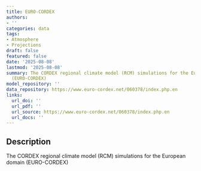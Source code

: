 ```yaml
---
title: EURO-CORDEX
authors:
- ''
categories: data
tags:
- Atmosphere
- Projections
draft: false
featured: false
date: '2025-08-08'
lastmod: '2025-08-08'
summary: The CORDEX regional climate model (RCM) simulations for the European domain
  (EURO-CORDEX)
model_repository: ''
data_repository: https://www.euro-cordex.net/060378/index.php.en
links:
  url_doi: ''
  url_pdf: ''
  url_source: https://www.euro-cordex.net/060378/index.php.en
  url_docs: ''
---
```


## Description

The CORDEX regional climate model (RCM) simulations for the European domain (EURO-CORDEX)

